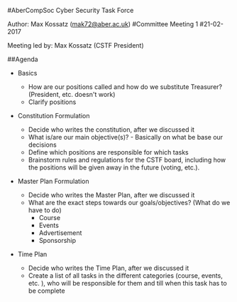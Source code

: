 #AberCompSoc Cyber Security Task Force

Author: Max Kossatz (mak72@aber.ac.uk)
#Committee Meeting 1 
#21-02-2017

Meeting led by: Max Kossatz (CSTF President)

##Agenda

- Basics
  - How are our positions called and how do we substitute Treasurer? (President, etc. doesn't work)
  - Clarify positions

- Constitution Formulation
  - Decide who writes the constitution, after we discussed it
  - What is/are our main objective(s)?  - Basically on what be base our decisions
  - Define which positions are responsible for which tasks
  - Brainstorm rules and regulations for the CSTF board, including how the positions will be given away in the future (voting, etc.).

- Master Plan Formulation
  - Decide who writes the Master Plan, after we discussed it
  - What are the exact steps towards our goals/objectives?   (What do we have to do)
    - Course
    - Events
    - Advertisement
    - Sponsorship

- Time Plan
  - Decide who writes the Time Plan, after we discussed it
  - Create a list of all tasks in the different categories (course, events, etc. ), who will be responsible for them and till when this task has to be complete



